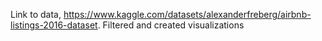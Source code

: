 Link to data, https://www.kaggle.com/datasets/alexanderfreberg/airbnb-listings-2016-dataset. Filtered and created visualizations